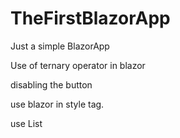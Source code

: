 # TheFirstBlazorApp
Just a simple BlazorApp 


Use of ternary operator in blazor 


disabling the button 

use blazor in style tag.


use List <UL> 

